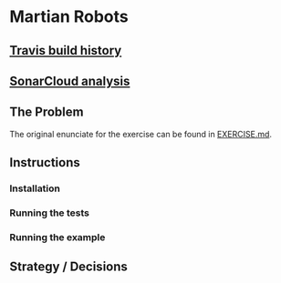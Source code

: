 # Martian Robots

## [Travis build history](https://travis-ci.org/utahraul/martianRobots/builds)

## [SonarCloud analysis](https://sonarcloud.io/organizations/utahraul/projects)

## The Problem
The original enunciate for the exercise can be found in [EXERCISE.md](EXERCISE.md).

## Instructions

### Installation

### Running the tests

### Running the example

## Strategy / Decisions

